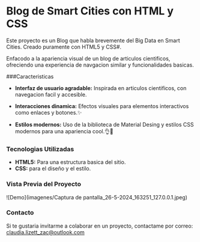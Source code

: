 # Blog de Smart Cities con HTML y CSS
Este proyecto es un Blog que habla brevemente del Big Data en Smart Cities. 
Creado puramente con HTML5 y CSS#.

Enfacodo a la apariencia visual de un blog de articulos cientificos, ofreciendo una experiencia de navgacion similar y funcionalidades basicas.


###Caracteristicas

* **Interfaz de usuario agradable:** Inspirada en articulos cientificos, con navegacion facil y accesible.

* **Interacciones dinamica:** Efectos visuales para elementos interactivos como enlaces y botones.✨

* **Estilos modernos:** Uso de la biblioteca de Material Desing y estilos CSS modernos para una apariencia cool.👌🤖


### Tecnologias Utilizadas
+ **HTML5:** Para una estructura basica del sitio.
+ **CSS:** para el diseño y el estilo.


 ### Vista Previa del Proyecto
![Demo](imagenes/Captura de pantalla_26-5-2024_163251_127.0.0.1.jpeg)


 ### Contacto
 Si te gustaria invitarme a colaborar en un proyecto, contactame por correo: claudia.lizett_zac@outlook.com


